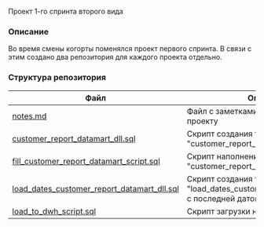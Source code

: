Проект 1-го спринта второго вида

### Описание
Во время смены когорты поменялся проект первого спринта.
В связи с этим создано два репозитория для каждого проекта отдельно.

### Структура репозитория

| Файл | Описание |
|----------|----------|
|[notes.md](https://github.com/vkhdk/de-project-sprint-1-1/blob/main/notes.md) | Файл с заметками и комментариями по проекту |
|[customer_report_datamart_dll.sql](https://github.com/vkhdk/de-project-sprint-1-1/blob/main/customer_report_datamart_dll.sql) | Скрипт создания таблицы - витрины "customer_report_datamart" |
|[fill_customer_report_datamart_script.sql](https://github.com/vkhdk/de-project-sprint-1-1/blob/main/fill_customer_report_datamart_script.sql) | Скрипт наполнения таблицы - витрины "customer_report_datamart" |
|[load_dates_customer_report_datamart_dll.sql](https://github.com/vkhdk/de-project-sprint-1-1/blob/main/load_dates_customer_report_datamart_dll.sql) | Скрипт создания таблицы "load_dates_customer_report_datamart_dll" с последней датой загрузки инкремента |
|[load_to_dwh_script.sql](https://github.com/vkhdk/de-project-sprint-1-1/blob/main/load_to_dwh_script.sql) | Скрипт загрузки новых записей в DWH |